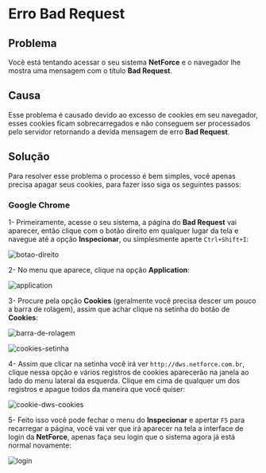 # Erro Bad Request
## Problema
Você está tentando acessar o seu sistema **NetForce** e o navegador lhe mostra uma mensagem com o título **Bad Request**.

## Causa
Esse problema é causado devido ao excesso de cookies em seu navegador, esses cookies ficam sobrecarregados e não conseguem ser processados
pelo servidor retornando a devida mensagem de erro **Bad Request**.

## Solução
Para resolver esse problema o processo é bem simples, você apenas precisa apagar seus cookies, para fazer isso siga os seguintes passos:

### Google Chrome

1- Primeiramente, acesse o seu sistema, a página do **Bad Request** vai aparecer, então clique com o botão direito em qualquer lugar da
tela e navegue até a opção **Inspecionar**, ou simplesmente aperte ```Ctrl+Shift+I```:

![botao-direito](https://raw.githubusercontent.com/netforcews/docs-erp/master/erros/imgs/botao-direito.jpg)

2- No menu que aparece, clique na opção **Application**:

![application](https://raw.githubusercontent.com/netforcews/docs-erp/master/erros/imgs/application.png)

3- Procure pela opção **Cookies** (geralmente você precisa descer um pouco a barra de rolagem), assim que achar clique na setinha do botão
de **Cookies**:

![barra-de-rolagem](https://raw.githubusercontent.com/netforcews/docs-erp/master/erros/imgs/barra-de-rolagem.png)

![cookies-setinha](https://raw.githubusercontent.com/netforcews/docs-erp/master/erros/imgs/cookies-setinha.png)

4- Assim que clicar na setinha você irá ver ```http://dws.netforce.com.br```, clique nessa opção e vários registros de cookies aparecerão
na janela ao lado do menu lateral da esquerda. Clique em cima de qualquer um dos registros e apague todos da maneira que você quiser:

![cookie-dws-cookies](https://raw.githubusercontent.com/netforcews/docs-erp/master/erros/imgs/cookie-dws-cookies.png)

5- Feito isso você pode fechar o menu do **Inspecionar** e apertar ```F5``` para recarregar a página, você vai ver que irá aparecer na tela
a interface de login da **NetForce**, apenas faça seu login que o sistema agora já está normal novamente:

![login](https://raw.githubusercontent.com/netforcews/docs-erp/master/erros/imgs/login.png)
